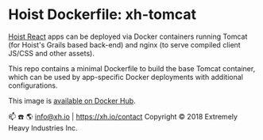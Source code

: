 # Hoist Dockerfile: xh-tomcat

[Hoist React](https://github.com/exhi/hoist-react/) apps can be deployed via Docker containers running Tomcat (for Hoist's Grails based back-end) and nginx (to serve compiled client JS/CSS and other assets).

This repo contains a minimal Dockerfile to build the base Tomcat container, which can be used by app-specific Docker deployments with additional configurations.

This image is [available on Docker Hub](https://hub.docker.com/r/xhio/xh-tomcat/).

:mailbox: :phone: :earth_americas: info@xh.io | https://xh.io/contact
Copyright © 2018 Extremely Heavy Industries Inc.
